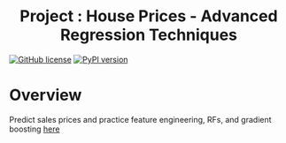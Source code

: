 <h1 style="text-align:center">
Project : House Prices - Advanced Regression Techniques
</h1>

[![GitHub license](https://img.shields.io/github/license/mubarak-mohamed/house-prices)](https://github.com/mubarak-mohamed/house-prices.git)
[![PyPI version](https://badge.fury.io/py/numpy.svg?icon=si%3Apython)](https://badge.fury.io/py/numpy)

# Overview
Predict sales prices and practice feature engineering, RFs, and gradient boosting
[here](https://www.kaggle.com/competitions/house-prices-advanced-regression-techniques/overview)
